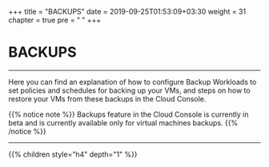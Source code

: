 +++
title = "BACKUPS"
date = 2019-09-25T01:53:09+03:30
weight = 31
chapter = true
pre = "<b>      </b>"
+++

# **BACKUPS**
___
Here you can find an explanation of how to configure Backup Workloads to set policies and schedules for backing up your VMs, and steps on how to restore your VMs from these backups in the Cloud Console.

{{% notice note %}}
Backups feature in the Cloud Console is currently in beta and is currently available only for virtual machines backups. 
{{% /notice %}}
___

{{% children style="h4" depth="1" %}}